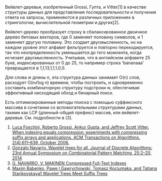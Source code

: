 Вейвлет-деревья, изобретенный Grossi, Гупта, и Vitter[1] в качестве структуры данных для представления последовательности и получения ответа на запросы, применяются в различных приложениях в стрингологии, вычислительной геометрии и других[2].

Вейвлет-дерево преобразует строку в сбалансированное двоичное дерево битовых векторов, где 0 заменяет половину символов, и 1 заменяет другую половину. Это создает двусмысленность, но на каждом уровне этот алфавит фильтруется и повторно перекодируется, так что неопределенность уменьшается до того момоента, когда исчезает двусмысленность. Учитывая, что в английском алфавите 25 букв, индексированных от 0 до 25, то например строка 'bananaaa' превращается в 1,1,13,1,1,1,0,0.

Для слова w длины n, эта структура данных занимает O(n) слов, расходует O(n√log n) времени, чтобы построить, и одновременно составить комбинаторную структуру подстроки w, обеспечивая эффективный нисходящий обход и бинарный поиск.

Есть оптимизированные методы поиска с помощью суффиксного массива в сочетании со вспомогательными структурами данных, такими как LCP (длинный-общий префикс) массив, или вейвлет-деревья. См. подробности в [3].

1. <a href="http://www.di.unipi.it/~grossi/PAPERS/soda04.pdf">Luca Foschini, Roberto Grossi, Ankur Gupta, and Jeffrey Scott Vitter. When indexing equals compression: experiments with compressing suffix arrays and applications. ACM Transactions
on Algorithms, 2(4):611–639, October 2006.</a>
2. <a href="http://www.dcc.uchile.cl/~gnavarro/ps/cpm12.pdf">Gonzalo Navarro. Wavelet trees for all. Journal of Discrete Algorithms: 23rd Annual Symposium on Combinatorial Pattern Matching, 25:2–20, 2014</a>
3. <a href="http://www.captura.uchile.cl/bitstream/handle/2250/6348/Navarro_Gonzalo-%20suc.pdf?sequence=1">G. NAVARRO, V. MAKINEN Compressed Full-Text Indexes</a>
4. <a href="http://arxiv.org/pdf/1408.6182v3.pdf">Maxim Babenko, Pawe l Gawrychowski, Tomasz Kociumaka, and Tatiana Starikovskaya1 Wavelet Trees Meet Suffix Trees</a>
